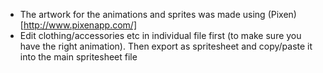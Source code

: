 * The artwork for the animations and sprites was made using (Pixen)[http://www.pixenapp.com/]
* Edit clothing/accessories etc in individual file first (to make sure you
have the right animation). Then export as spritesheet and copy/paste it
into the main spritesheet file


